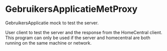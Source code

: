 # GebruikersApplicatieMetProxy
GebruikersApplicatie mock to test the server.

User client to test the server and the response from the HomeCentral client.
This program can only be used if the server and homecentral are both running on the same machine or network.
